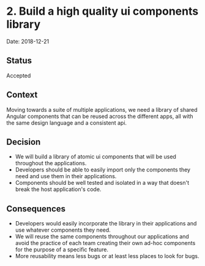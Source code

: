 # 2. Build a high quality ui components library

Date: 2018-12-21

## Status

Accepted

## Context

Moving towards a suite of multiple applications, we need a library of shared Angular components that can be reused across the different apps, all with the same design language and a consistent api.

## Decision

- We will build a library of atomic ui components that will be used throughout the applications.
- Developers should be able to easily import only the components they need and use them in their applications.
- Components should be well tested and isolated in a way that doesn't break the host application's code.

## Consequences

- Developers would easily incorporate the library in their applications and use whatever components they need.
- We will reuse the same components throughout our applications and avoid the practice of each team creating their own ad-hoc components for the purpose of a specific feature.
- More reusability means less bugs or at least less places to look for bugs.
